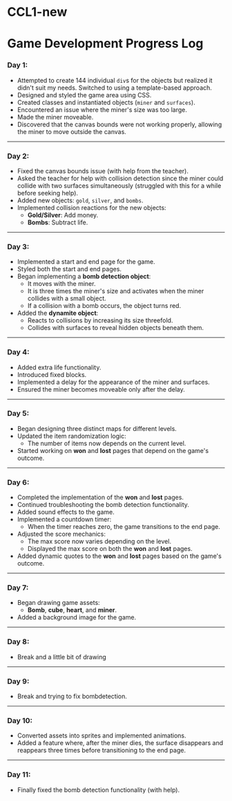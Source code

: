 # CCL1-new

# Game Development Progress Log  

### Day 1:  
- Attempted to create 144 individual `div`s for the objects but realized it didn't suit my needs. Switched to using a template-based approach.  
- Designed and styled the game area using CSS.  
- Created classes and instantiated objects (`miner` and `surfaces`).  
- Encountered an issue where the miner's size was too large.  
- Made the miner moveable.  
- Discovered that the canvas bounds were not working properly, allowing the miner to move outside the canvas.  

---

### Day 2:  
- Fixed the canvas bounds issue (with help from the teacher).  
- Asked the teacher for help with collision detection since the miner could collide with two surfaces simultaneously (struggled with this for a while before seeking help).  
- Added new objects: `gold`, `silver`, and `bombs`.  
- Implemented collision reactions for the new objects:  
  - **Gold/Silver**: Add money.  
  - **Bombs**: Subtract life.  

---

### Day 3:  
- Implemented a start and end page for the game.  
- Styled both the start and end pages.  
- Began implementing a **bomb detection object**:  
  - It moves with the miner.  
  - It is three times the miner's size and activates when the miner collides with a small object.  
  - If a collision with a bomb occurs, the object turns red.  
- Added the **dynamite object**:  
  - Reacts to collisions by increasing its size threefold.  
  - Collides with surfaces to reveal hidden objects beneath them.  

---

### Day 4:  
- Added extra life functionality.  
- Introduced fixed blocks.  
- Implemented a delay for the appearance of the miner and surfaces.  
- Ensured the miner becomes moveable only after the delay.  

---

### Day 5:  
- Began designing three distinct maps for different levels.  
- Updated the item randomization logic:  
  - The number of items now depends on the current level.  
- Started working on **won** and **lost** pages that depend on the game's outcome.  

---

### Day 6:  
- Completed the implementation of the **won** and **lost** pages.  
- Continued troubleshooting the bomb detection functionality.  
- Added sound effects to the game.  
- Implemented a countdown timer:  
  - When the timer reaches zero, the game transitions to the end page.  
- Adjusted the score mechanics:  
  - The max score now varies depending on the level.  
  - Displayed the max score on both the **won** and **lost** pages.  
- Added dynamic quotes to the **won** and **lost** pages based on the game's outcome.  

---

### Day 7:  
- Began drawing game assets:  
  - **Bomb**, **cube**, **heart**, and **miner**.  
- Added a background image for the game.  

---
### Day 8:  
- Break and a little bit of drawing 

---
### Day 9:  
- Break and trying to fix bombdetection.

---

### Day 10:  
- Converted assets into sprites and implemented animations.  
- Added a feature where, after the miner dies, the surface disappears and reappears three times before transitioning to the end page.  

---

### Day 11:  
- Finally fixed the bomb detection functionality (with help). 
